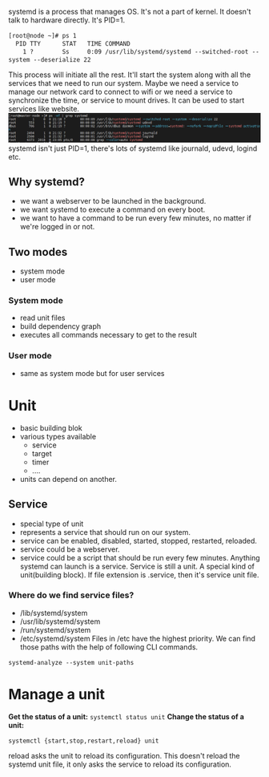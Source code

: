 systemd is a process that manages OS.
It's not a part of kernel.
It doesn't talk to hardware directly.
It's PID=1.
```
[root@node ~]# ps 1
  PID TTY      STAT   TIME COMMAND
    1 ?        Ss     0:09 /usr/lib/systemd/systemd --switched-root --system --deserialize 22
```
This process will initiate all the rest. It'll start the system along with all the services that we need to run our system.
Maybe we need a service to manage our network card to connect to wifi or we need a service to synchronize the time, or service to mount drives.
It can be used to start services like website.
![](_resources/Pasted%20image%2020240107230613.png)
systemd isn't just PID=1, there's lots of systemd like journald, udevd, logind etc.
## Why systemd?
- we want a webserver to be launched in the background.
- we want systemd to execute a command on every boot.
- we want to have a command to be run every few minutes, no matter if we're logged in or not.
## Two modes
- system mode
- user mode
### System mode
- read unit files
- build dependency graph
- executes all commands necessary to get to the result
### User mode
- same as system mode but for user services
# Unit
- basic building blok
- various types available
	- service
	- target
	- timer
	- ....
- units can depend on another.
## Service
- special type of unit
- represents a service that should run on our system.
- service can be enabled, disabled, started, stopped, restarted, reloaded.
- service could be a webserver.
- service could be a script that should be run every few minutes.
Anything systemd can launch is a service. Service is still a unit. A special kind of unit(building block).
If file extension is .service, then it's service unit file.
### Where do we find service files?
- /lib/systemd/system
- /usr/lib/systemd/system
- /run/systemd/system
- /etc/systemd/system
Files in /etc have the highest priority.
We can find those paths with the help of following CLI commands.
```
systemd-analyze --system unit-paths
```
# Manage a unit
**Get the status of a unit:**
``systemctl status unit``
**Change the status of a unit:**
```
systemctl {start,stop,restart,reload} unit
```
reload asks the unit to reload its configuration.
This doesn't reload the systemd unit file, it only asks the service to reload its configuration.